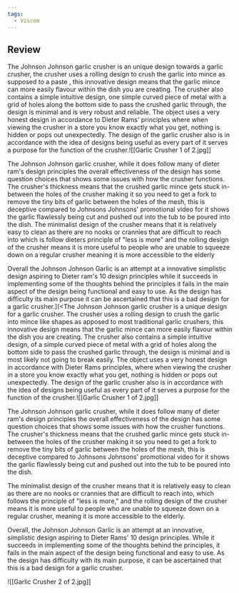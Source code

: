 ```yaml
---
tags:
  - Viscom
---
```

## Review
The Johnson Johnson garlic crusher is an unique design towards a garlic crusher, the crusher uses a rolling design to crush the garlic into mince as supposed to a paste , this innovative design means that the garlic mince can more easily flavour within the dish you are creating. The crusher also contains a simple intuitive design, one simple curved piece of metal with a grid of holes along the bottom side to pass the crushed garlic through, the design is minimal and is very robust and reliable. The object uses a very honest design in accordance to Dieter Rams' principles where when viewing the crusher in a store you know exactly what you get, nothing is hidden or pops out unexpectedly. The design of the garlic crusher also is in accordance with the idea of designs being useful as every part of it serves a purpose for the function of the crusher.![[Garlic Crusher 1 of 2.jpg]]

The Johnson Johnson garlic crusher, while it does follow many of dieter ram's design principles the overall effectiveness of the design has some question choices that shows some issues with how the crusher functions. The crusher's thickness means that the crushed garlic mince gets stuck in-between the holes of the crusher making it so you need to get a fork to remove the tiny bits of garlic between the holes of the mesh, this is deceptive compared to Johnsons Johnsons' promotional video for it shows the garlic flawlessly being cut and pushed out into the tub to be poured into the dish. The minimalist design of the crusher means that it is relatively easy to clean as there are no nooks or crannies that are difficult to reach into which is follow dieters principle of "less is more" and the rolling design of the crusher means it is more useful to people who are unable to squeeze down on a regular crusher meaning it is more accessible to the elderly

Overall the Johnson Johnson Garlic is an attempt at a innovative simplistic design aspiring to Dieter ram's 10 design principles while it succeeds in implementing some of the thoughts behind the principles it fails in the main aspect of the design being functional and easy to use. As the design has difficulty its main purpose it can be ascertained that this is a bad design for a garlic crusher.](<The Johnson Johnson garlic crusher is a unique design for a garlic crusher. The crusher uses a rolling design to crush the garlic into mince like shapes as apposed to most traditional garlic crushers, this innovative design means that the garlic mince can more easily flavour within the dish you are creating. The crusher also contains a simple intuitive design, of a simple curved piece of metal with a grid of holes along the bottom side to pass the crushed garlic through, the design is minimal and is most likely not going to break easily. The object uses a very honest design in accordance with Dieter Rams principles, where when viewing the crusher in a store you know exactly what you get, nothing is hidden or pops out unexpectedly. The design of the garlic crusher also is in accordance with the idea of designs being useful as every part of it serves a purpose for the function of the crusher.![[Garlic Crusher 1 of 2.jpg]]

The Johnson Johnson garlic crusher, while it does follow many of dieter ram's design principles the overall effectiveness of the design has some question choices that shows some issues with how the crusher functions. The crusher's thickness means that the crushed garlic mince gets stuck in-between the holes of the crusher making it so you need to get a fork to remove the tiny bits of garlic between the holes of the mesh, this is deceptive compared to Johnsons Johnsons' promotional video for it shows the garlic flawlessly being cut and pushed out into the tub to be poured into the dish. 

The minimalist design of the crusher means that it is relatively easy to clean as there are no nooks or crannies that are difficult to reach into, which follows the principle of "less is more," and the rolling design of the crusher means it is more useful to people who are unable to squeeze down on a regular crusher, meaning it is more accessible to the elderly.

Overall, the Johnson Johnson Garlic is an attempt at an innovative, simplistic design aspiring to Dieter Rams' 10 design principles. While it succeeds in implementing some of the thoughts behind the principles, it fails in the main aspect of the design being functional and easy to use. As the design has difficulty with its main purpose, it can be ascertained that this is a bad design for a garlic crusher.

![[Garlic Crusher 2 of 2.jpg]]